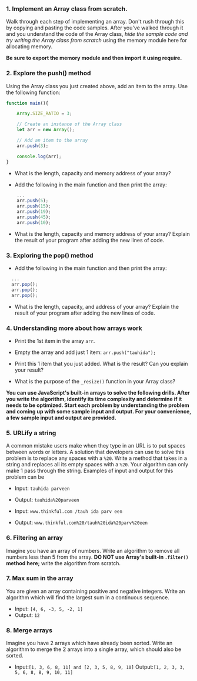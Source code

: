 ### 1. Implement an Array class from scratch.
Walk through each step of implementing an array. Don't rush through this by copying and pasting the code samples. After you've walked through it and you understand the code of the Array class, *hide the sample code and try writing the Array class from scratch* using the memory module here for allocating memory.

**Be sure to export the memory module and then import it using require.**


### 2. Explore the push() method
Using the Array class you just created above, add an item to the array. Use the following function:
```js
function main(){

    Array.SIZE_RATIO = 3;

    // Create an instance of the Array class
    let arr = new Array();

    // Add an item to the array
    arr.push(3);

    console.log(arr);
}
```
* What is the length, capacity and memory address of your array?

* Add the following in the main function and then print the array:
```js
    ...
    arr.push(5);
    arr.push(15);
    arr.push(19);
    arr.push(45);
    arr.push(10);
```
* What is the length, capacity and memory address of your array? Explain the result of your program after adding the new lines of code.


### 3. Exploring the pop() method
* Add the following in the main function and then print the array:
```js
  ...
  arr.pop();
  arr.pop();
  arr.pop();
```
* What is the length, capacity, and address of your array? Explain the result of your program after adding the new lines of code.


### 4. Understanding more about how arrays work
* Print the 1st item in the array `arr`.

* Empty the array and add just 1 item: `arr.push("tauhida");`

* Print this 1 item that you just added. What is the result? Can you explain your result?

* What is the purpose of the `_resize()` function in your Array class?

**You can use JavaScript's built-in arrays to solve the following drills. After you write the algorithm, identify its time complexity and determine if it needs to be optimized. Start each problem by understanding the problem and coming up with some sample input and output. For your convenience, a few sample input and output are provided.**


### 5. URLify a string
A common mistake users make when they type in an URL is to put spaces between words or letters. A solution that developers can use to solve this problem is to replace any spaces with a `%20`. Write a method that takes in a string and replaces all its empty spaces with a `%20`. Your algorithm can only make 1 pass through the string. Examples of input and output for this problem can be

* Input: `tauhida parveen`

* Output: `tauhida%20parveen`

* Input: `www.thinkful.com /tauh ida parv een`

* Output: `www.thinkful.com%20/tauh%20ida%20parv%20een`


### 6. Filtering an array
Imagine you have an array of numbers. Write an algorithm to remove all numbers less than 5 from the array. **DO NOT use Array's built-in `.filter()` method here;** write the algorithm from scratch.


### 7. Max sum in the array
You are given an array containing positive and negative integers. Write an algorithm which will find the largest sum in a continuous sequence.

* Input: `[4, 6, -3, 5, -2, 1]`
* Output: `12`


### 8. Merge arrays
Imagine you have 2 arrays which have already been sorted. Write an algorithm to merge the 2 arrays into a single array, which should also be sorted.

* Input:`[1, 3, 6, 8, 11] and [2, 3, 5, 8, 9, 10]`
Output:`[1, 2, 3, 3, 5, 6, 8, 8, 9, 10, 11]`